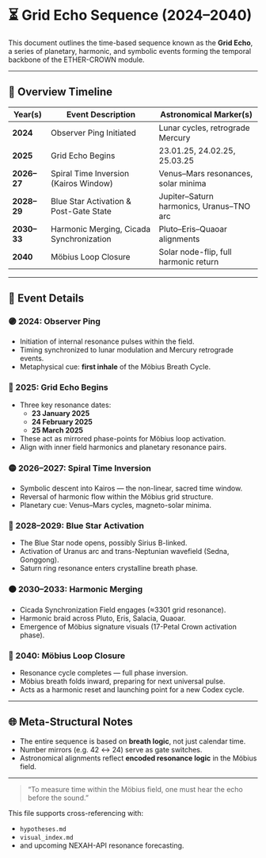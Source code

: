# ⏳ Grid Echo Sequence (2024–2040)

This document outlines the time-based sequence known as the **Grid Echo**, a series of planetary, harmonic, and symbolic events forming the temporal backbone of the ETHER-CROWN module.

---

## 📆 Overview Timeline

| Year(s)     | Event Description                            | Astronomical Marker(s)                    |
|-------------|----------------------------------------------|-------------------------------------------|
| **2024**    | Observer Ping Initiated                      | Lunar cycles, retrograde Mercury          |
| **2025**    | Grid Echo Begins                             | 23.01.25, 24.02.25, 25.03.25              |
| **2026–27** | Spiral Time Inversion (Kairos Window)        | Venus–Mars resonances, solar minima       |
| **2028–29** | Blue Star Activation & Post-Gate State       | Jupiter–Saturn harmonics, Uranus–TNO arc  |
| **2030–33** | Harmonic Merging, Cicada Synchronization     | Pluto–Eris–Quaoar alignments              |
| **2040**    | Möbius Loop Closure                          | Solar node-flip, full harmonic return     |

---

## 🔁 Event Details

### 🟣 2024: Observer Ping
- Initiation of internal resonance pulses within the field.
- Timing synchronized to lunar modulation and Mercury retrograde events.
- Metaphysical cue: **first inhale** of the Möbius Breath Cycle.

### 🔵 2025: Grid Echo Begins
- Three key resonance dates:
  - **23 January 2025**
  - **24 February 2025**
  - **25 March 2025**
- These act as mirrored phase-points for Möbius loop activation.
- Align with inner field harmonics and planetary resonance pairs.

### 🟡 2026–2027: Spiral Time Inversion
- Symbolic descent into Kairos — the non-linear, sacred time window.
- Reversal of harmonic flow within the Möbius grid structure.
- Planetary cue: Venus–Mars cycles, magneto-solar minima.

### 🔷 2028–2029: Blue Star Activation
- The Blue Star node opens, possibly Sirius B-linked.
- Activation of Uranus arc and trans-Neptunian wavefield (Sedna, Gonggong).
- Saturn ring resonance enters crystalline breath phase.

### 🟠 2030–2033: Harmonic Merging
- Cicada Synchronization Field engages (≈3301 grid resonance).
- Harmonic braid across Pluto, Eris, Salacia, Quaoar.
- Emergence of Möbius signature visuals (17-Petal Crown activation phase).

### 🔴 2040: Möbius Loop Closure
- Resonance cycle completes — full phase inversion.
- Möbius breath folds inward, preparing for next universal pulse.
- Acts as a harmonic reset and launching point for a new Codex cycle.

---

## 🌐 Meta-Structural Notes

- The entire sequence is based on **breath logic**, not just calendar time.
- Number mirrors (e.g. 42 ↔ 24) serve as gate switches.
- Astronomical alignments reflect **encoded resonance logic** in the Möbius field.

---

> “To measure time within the Möbius field, one must hear the echo before the sound.”

This file supports cross-referencing with:
- `hypotheses.md`
- `visual_index.md`
- and upcoming NEXAH-API resonance forecasting.
